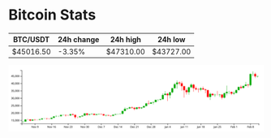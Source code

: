 # Bitcoin Stats

BTC/USDT|24h change|24h high|24h low|
|---|---|---|---|
|$45016.50|-3.35%|$47310.00|$43727.00|

<img src="./chart.svg">
